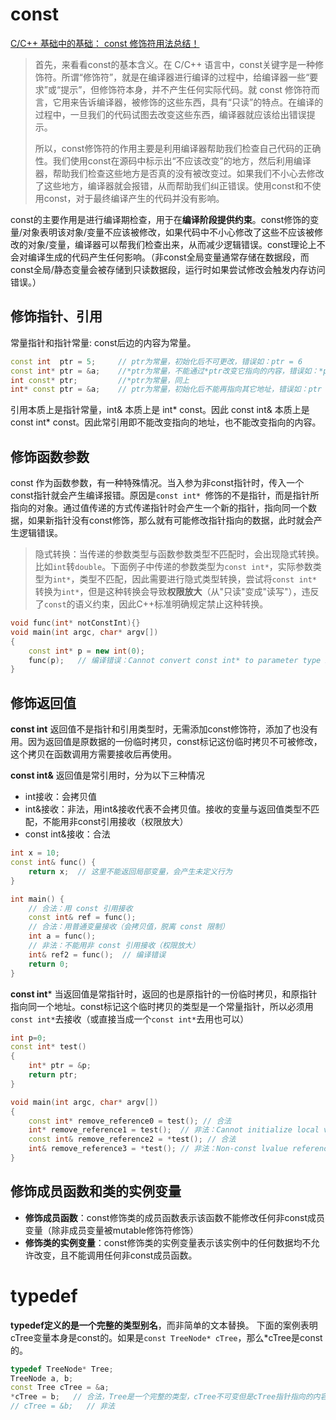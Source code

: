 # const

[C/C++ 基础中的基础： const 修饰符用法总结！](https://zhuanlan.zhihu.com/p/90720012)

> 首先，来看看const的基本含义。在 C/C++ 语言中，const关键字是一种修饰符。所谓“修饰符”，就是在编译器进行编译的过程中，给编译器一些“要求”或“提示”，但修饰符本身，并不产生任何实际代码。就 const 修饰符而言，它用来告诉编译器，被修饰的这些东西，具有“只读”的特点。在编译的过程中，一旦我们的代码试图去改变这些东西，编译器就应该给出错误提示。
> 
>所以，const修饰符的作用主要是利用编译器帮助我们检查自己代码的正确性。我们使用const在源码中标示出“不应该改变”的地方，然后利用编译器，帮助我们检查这些地方是否真的没有被改变过。如果我们不小心去修改了这些地方，编译器就会报错，从而帮助我们纠正错误。使用const和不使用const，对于最终编译产生的代码并没有影响。

const的主要作用是进行编译期检查，用于在**编译阶段提供约束**。const修饰的变量/对象表明该对象/变量不应该被修改，如果代码中不小心修改了这些不应该被修改的对象/变量，编译器可以帮我们检查出来，从而减少逻辑错误。const理论上不会对编译生成的代码产生任何影响。（非const全局变量通常存储在数据段，而const全局/静态变量会被存储到只读数据段，运行时如果尝试修改会触发内存访问错误。）

## 修饰指针、引用

常量指针和指针常量: const后边的内容为常量。
```c++
const int  ptr = 5;     // ptr为常量，初始化后不可更改，错误如：ptr = 6
const int* ptr = &a;    //*ptr为常量，不能通过*ptr改变它指向的内容，错误如：*ptr = 5
int const* ptr;         //*ptr为常量，同上
int* const ptr = &a;    // ptr为常量，初始化后不能再指向其它地址，错误如：ptr = &b
```

引用本质上是指针常量，int& 本质上是 int* const。因此 const int& 本质上是 const int* const。因此常引用即不能改变指向的地址，也不能改变指向的内容。


## 修饰函数参数

const 作为函数参数，有一种特殊情况。当入参为非const指针时，传入一个const指针就会产生编译报错。原因是`const int* `修饰的不是指针，而是指针所指向的对象。通过值传递的方式传递指针时会产生一个新的指针，指向同一个数据，如果新指针没有const修饰，那么就有可能修改指针指向的数据，此时就会产生逻辑错误。
> 隐式转换：当传递的参数类型与函数参数类型不匹配时，会出现隐式转换。比如`int`转`double`。下面例子中传递的参数类型为`const int*`，实际参数类型为`int*`，类型不匹配，因此需要进行隐式类型转换，尝试将`const int*`转换为`int*`，但是这种转换会导致**权限放大**（从"只读"变成"读写"），违反了`const`的语义约束，因此C++标准明确规定禁止这种转换。
```c++
void func(int* notConstInt){}
void main(int argc, char* argv[])
{
    const int* p = new int(0);
    func(p);   // 编译错误：Cannot convert const int* to parameter type int*
}
```

## 修饰返回值

**const int**
返回值不是指针和引用类型时，无需添加const修饰符，添加了也没有用。因为返回值是原数据的一份临时拷贝，const标记这份临时拷贝不可被修改，这个拷贝在函数调用方需要接收后再使用。

**const int&**
返回值是常引用时，分为以下三种情况
* int接收：会拷贝值
* int&接收：非法，用int&接收代表不会拷贝值。接收的变量与返回值类型不匹配，不能用非const引用接收（权限放大）
* const int&接收：合法
```c++
int x = 10;
const int& func() {
    return x;  // 这里不能返回局部变量，会产生未定义行为
}

int main() {
    // 合法：用 const 引用接收
    const int& ref = func();  
    // 合法：用普通变量接收（会拷贝值，脱离 const 限制）
    int a = func();  
    // 非法：不能用非 const 引用接收（权限放大）
    int& ref2 = func();  // 编译错误
    return 0;
}
```

**const int***
当返回值是常指针时，返回的也是原指针的一份临时拷贝，和原指针指向同一个地址。const标记这个临时拷贝的类型是一个常量指针，所以必须用`const int*`去接收（或直接当成一个`const int*`去用也可以）

```C++
int p=0;
const int* test()
{
    int* ptr = &p;
    return ptr;
}

void main(int argc, char* argv[])
{
    const int* remove_reference0 = test(); // 合法
    int* remove_reference1 = test();  // 非法：Cannot initialize local variable 'var1' of type int* with const int*
    const int& remove_reference2 = *test(); // 合法
    int& remove_reference3 = *test(); // 非法：Non-const lvalue reference 'var3' to type int cannot bind to lvalue of type const int
}
```

## 修饰成员函数和类的实例变量

* **修饰成员函数**：const修饰类的成员函数表示该函数不能修改任何非const成员变量（除非成员变量被mutable修饰符修饰）
* **修饰类的实例变量**：const修饰类的实例变量表示该实例中的任何数据均不允许改变，且不能调用任何非const成员函数。

# typedef

**typedef定义的是一个完整的类型别名**，而非简单的文本替换。
下面的案例表明cTree变量本身是const的。如果是`const TreeNode* cTree`，那么*cTree是const的。
```c++
typedef TreeNode* Tree;
TreeNode a, b;
const Tree cTree = &a;
*cTree = b;   // 合法，Tree是一个完整的类型，cTree不可变但是cTree指针指向的内容可变。
// cTree = &b;   // 非法
```